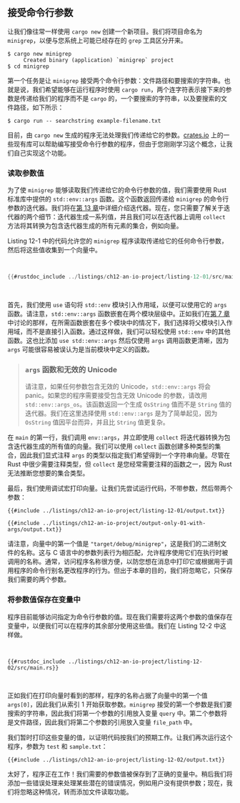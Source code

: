 ## 接受命令行参数

让我们像往常一样使用 `cargo new` 创建一个新项目。我们将项目命名为 `minigrep`，以便与您系统上可能已经存在的 `grep` 工具区分开来。

```console
$ cargo new minigrep
     Created binary (application) `minigrep` project
$ cd minigrep
```

第一个任务是让 `minigrep` 接受两个命令行参数：文件路径和要搜索的字符串。也就是说，我们希望能够在运行程序时使用 `cargo run`，两个连字符表示接下来的参数是传递给我们的程序而不是 `cargo` 的，一个要搜索的字符串，以及要搜索的文件路径，如下所示：

```console
$ cargo run -- searchstring example-filename.txt
```

目前，由 `cargo new` 生成的程序无法处理我们传递给它的参数。[crates.io](https://crates.io/) 上的一些现有库可以帮助编写接受命令行参数的程序，但由于您刚刚学习这个概念，让我们自己实现这个功能。

### 读取参数值

为了使 `minigrep` 能够读取我们传递给它的命令行参数的值，我们需要使用 Rust 标准库中提供的 `std::env::args` 函数。这个函数返回传递给 `minigrep` 的命令行参数的迭代器。我们将在[第 13 章][ch13]<!-- ignore -->中详细介绍迭代器。现在，您只需要了解关于迭代器的两个细节：迭代器生成一系列值，并且我们可以在迭代器上调用 `collect` 方法将其转换为包含迭代器生成的所有元素的集合，例如向量。

Listing 12-1 中的代码允许您的 `minigrep` 程序读取传递给它的任何命令行参数，然后将这些值收集到一个向量中。

<Listing number="12-1" file-name="src/main.rs" caption="将命令行参数收集到向量中并打印它们">

```rust
{{#rustdoc_include ../listings/ch12-an-io-project/listing-12-01/src/main.rs}}
```

</Listing>

首先，我们使用 `use` 语句将 `std::env` 模块引入作用域，以便可以使用它的 `args` 函数。请注意，`std::env::args` 函数嵌套在两个模块层级中。正如我们在[第 7 章][ch7-idiomatic-use]<!-- ignore -->中讨论的那样，在所需函数嵌套在多个模块中的情况下，我们选择将父模块引入作用域，而不是直接引入函数。通过这样做，我们可以轻松使用 `std::env` 中的其他函数。这也比添加 `use std::env::args` 然后仅使用 `args` 调用函数更清晰，因为 `args` 可能很容易被误认为是当前模块中定义的函数。

> ### `args` 函数和无效的 Unicode
>
> 请注意，如果任何参数包含无效的 Unicode，`std::env::args` 将会 panic。如果您的程序需要接受包含无效 Unicode 的参数，请改用 `std::env::args_os`。该函数返回一个生成 `OsString` 值而不是 `String` 值的迭代器。我们在这里选择使用 `std::env::args` 是为了简单起见，因为 `OsString` 值因平台而异，并且比 `String` 值更复杂。

在 `main` 的第一行，我们调用 `env::args`，并立即使用 `collect` 将迭代器转换为包含迭代器生成的所有值的向量。我们可以使用 `collect` 函数创建多种类型的集合，因此我们显式注释 `args` 的类型以指定我们希望得到一个字符串向量。尽管在 Rust 中很少需要注释类型，但 `collect` 是您经常需要注释的函数之一，因为 Rust 无法推断您想要的集合类型。

最后，我们使用调试宏打印向量。让我们先尝试运行代码，不带参数，然后带两个参数：

```console
{{#include ../listings/ch12-an-io-project/listing-12-01/output.txt}}
```

```console
{{#include ../listings/ch12-an-io-project/output-only-01-with-args/output.txt}}
```

请注意，向量中的第一个值是 `"target/debug/minigrep"`，这是我们的二进制文件的名称。这与 C 语言中的参数列表行为相匹配，允许程序使用它们在执行时被调用的名称。通常，访问程序名称很方便，以防您想在消息中打印它或根据用于调用程序的命令行别名更改程序的行为。但出于本章的目的，我们将忽略它，只保存我们需要的两个参数。

### 将参数值保存在变量中

程序目前能够访问指定为命令行参数的值。现在我们需要将这两个参数的值保存在变量中，以便我们可以在程序的其余部分使用这些值。我们在 Listing 12-2 中这样做。

<Listing number="12-2" file-name="src/main.rs" caption="创建变量以保存查询参数和文件路径参数">

```rust,should_panic,noplayground
{{#rustdoc_include ../listings/ch12-an-io-project/listing-12-02/src/main.rs}}
```

</Listing>

正如我们在打印向量时看到的那样，程序的名称占据了向量中的第一个值 `args[0]`，因此我们从索引 1 开始获取参数。`minigrep` 接受的第一个参数是我们要搜索的字符串，因此我们将第一个参数的引用放入变量 `query` 中。第二个参数将是文件路径，因此我们将第二个参数的引用放入变量 `file_path` 中。

我们暂时打印这些变量的值，以证明代码按我们的预期工作。让我们再次运行这个程序，参数为 `test` 和 `sample.txt`：

```console
{{#include ../listings/ch12-an-io-project/listing-12-02/output.txt}}
```

太好了，程序正在工作！我们需要的参数值被保存到了正确的变量中。稍后我们将添加一些错误处理来处理某些潜在的错误情况，例如用户没有提供参数；现在，我们将忽略这种情况，转而添加文件读取功能。

[ch13]: ch13-00-functional-features.html
[ch7-idiomatic-use]: ch07-04-bringing-paths-into-scope-with-the-use-keyword.html#creating-idiomatic-use-paths
